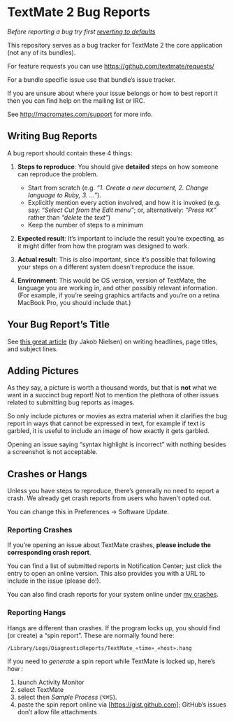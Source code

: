 # TextMate 2 Bug Reports

_Before reporting a bug try first [reverting to defaults](https://github.com/textmate/textmate/wiki/Reverting-To-Defaults)_

This repository serves as a bug tracker for TextMate 2 the core application (not any of its bundles).

For feature requests you can use https://github.com/textmate/requests/

For a bundle specific issue use that bundle’s issue tracker.

If you are unsure about where your issue belongs or how to best report it then you can find help on the mailing list or IRC.

See http://macromates.com/support for more info.


## Writing Bug Reports

A bug report should contain these 4 things:

1. **Steps to reproduce**: You should give **detailed** steps on how someone can reproduce the problem.
	- Start from scratch (e.g. _“1. Create a new document, 2. Change language to Ruby, 3. …”_).
	- Explicitly mention every action involved, and how it is invoked (e.g. say: _“Select Cut from the Edit menu”_; or, alternatively: _“Press <kbd>⌘X</kbd>”_ rather than _“delete the text”_)
	- Keep the number of steps to a minimum

2. **Expected result**: It’s important to include the result you’re expecting, as it might differ from how the program was designed to work.

3. **Actual result**: This is also important, since it’s possible that following your steps on a different system doesn’t reproduce the issue.

4. **Environment**: This would be OS version, version of TextMate, the language you are working in, and other possibly relevant information. (For example, if you’re seeing graphics artifacts and you’re on a retina MacBook Pro, you should include that.)


## Your Bug Report’s Title

See [this great article](http://www.nngroup.com/articles/microcontent-how-to-write-headlines-page-titles-and-subject-lines/) (by Jakob Nielsen) on writing headlines, page titles, and subject lines.


## Adding Pictures

As they say, a picture is worth a thousand words, but that is **not** what we want in a succinct bug report! Not to mention the plethora of other issues related to submitting bug reports as images.

So only include pictures or movies as extra material when it clarifies the bug report in ways that cannot be expressed in text, for example if text is garbled, it is useful to include an image of how exactly it gets garbled.

Opening an issue saying “syntax highlight is incorrect” with nothing besides a screenshot is not acceptable.


## Crashes or Hangs

Unless you have steps to reproduce, there’s generally no need to report a crash. We already get crash reports from users who haven’t opted out. 

You can change this in Preferences → Software Update.


### Reporting Crashes

If you’re opening an issue about TextMate crashes, **please include the corresponding crash report**. 

You can find a list of submitted reports in Notification Center; just click the entry to open an online version. This also provides you with a URL to include in the issue (please do!). 

You can also find crash reports for your system online under [my crashes](https://api.textmate.org/crashes/myip).


### Reporting Hangs

Hangs are different than crashes.  If the program locks up, you should find (or create) a “spin report”. These are normally found here:

    /Library/Logs/DiagnosticReports/TextMate_«time»_«host».hang

If you need to *generate* a spin report while TextMate is locked up, here’s how :

1. launch Activity Monitor
1. select TextMate
1. select then _Sample Process_ (<kbd>⌥⌘S</kbd>).
1. paste the spin report online via [https://gist.github.com]; GitHub’s issues don’t allow file attachments
